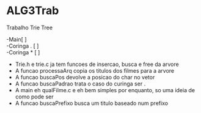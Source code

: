 # ALG3Trab
Trabalho Trie Tree 

  -Main[ ]\
  -Coringa . [ ]\
  -Coringa * [ ]

  - Trie.h e trie.c ja tem funcoes de insercao, busca e free da arvore
  - A funcao processaArq copia os titulos dos filmes para a arvore
  - A funcao buscaPos devolve a posicao do char no vetor
  - A funcao buscaPadrao trata o caso do curinga ser .
  - A main eh qualFilme.c e eh bem simples por enquanto, so uma ideia de como pode ser
  - A funcao buscaPrefixo busca um titulo baseado num prefixo

